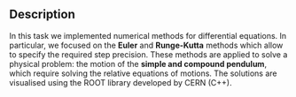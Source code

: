 ## Description

In this task we implemented numerical methods for differential equations. In particular, we focused on the **Euler** and **Runge-Kutta** methods which allow to specify the required step precision. These methods are applied to solve a physical problem: the motion of the **simple and compound pendulum**, which require solving the relative equations of motions. The solutions are visualised using the ROOT library developed by CERN (C++).
